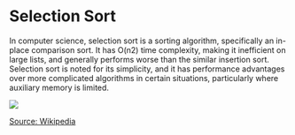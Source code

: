 <h1>Selection Sort</h1>
<p>In computer science, selection sort is a sorting algorithm, specifically an in-place comparison sort. It has O(n2) time complexity, making it inefficient on large lists, and generally performs worse than the similar insertion sort. Selection sort is noted for its simplicity, and it has performance advantages over more complicated algorithms in certain situations, particularly where auxiliary memory is limited.</p>

<img src="https://upload.wikimedia.org/wikipedia/commons/thumb/b/b0/Selection_sort_animation.gif/250px-Selection_sort_animation.gif">

<a href="https://en.wikipedia.org/wiki/Selection_sort">Source: Wikipedia</a>